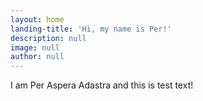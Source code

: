 ```yaml
---
layout: home
landing-title: 'Hi, my name is Per!'
description: null
image: null
author: null
---
```

I am Per Aspera Adastra and this is test text!
